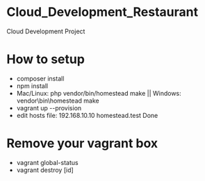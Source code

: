 # Cloud_Development_Restaurant
Cloud Development Project

# How to setup
- composer install 
- npm install
- Mac/Linux: php vendor/bin/homestead make || Windows: vendor\\bin\\homestead make
- vagrant up --provision
- edit hosts file: 192.168.10.10 homestead.test
Done

# Remove your vagrant box
- vagrant global-status
- vagrant destroy [id]
